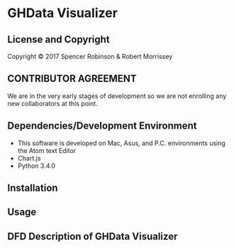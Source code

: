 # GHData Visualizer

License and Copyright
---------------------

Copyright © 2017 Spencer Robinson & Robert Morrissey

CONTRIBUTOR AGREEMENT
---------------------

We are in the very early stages of development so we are not enrolling any new collaborators at this point.

Dependencies/Development Environment
------------
- This software is developed on Mac, Asus, and P.C. environments using the Atom text Editor
- Chart.js
- Python 3.4.0

Installation
------------

Usage
-----

DFD Description of GHData Visualizer
---------------------------------------
